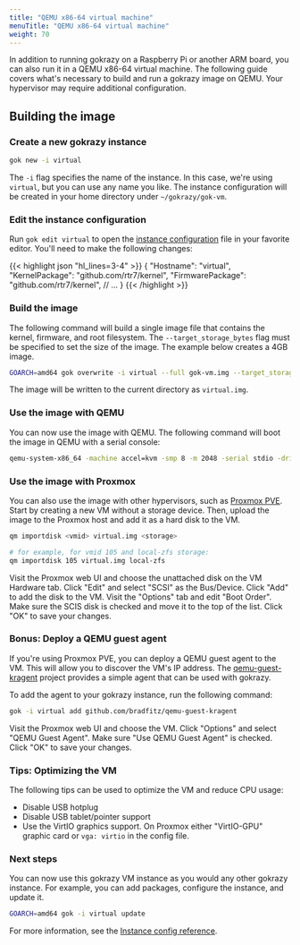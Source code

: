 ```yaml
---
title: "QEMU x86-64 virtual machine"
menuTitle: "QEMU x86-64 virtual machine"
weight: 70
---
```


In addition to running gokrazy on a Raspberry Pi or another ARM board, you can also run it in a QEMU x86-64 virtual
machine. The following guide covers what's necessary to build and run a gokrazy image on QEMU. Your hypervisor may require additional configuration.

## Building the image

### Create a new gokrazy instance

```bash
gok new -i virtual
```

The `-i` flag specifies the name of the instance. In this case, we're using `virtual`, but you can use any name you like. The instance configuration will be created in your home directory under `~/gokrazy/gok-vm`.

### Edit the instance configuration

Run `gok edit virtual` to open the [instance configuration](/userguide/instance-config) file in your favorite editor. You'll need to make the following changes:

{{< highlight json "hl_lines=3-4" >}}
{
  "Hostname": "virtual",
  "KernelPackage": "github.com/rtr7/kernel",
  "FirmwarePackage": "github.com/rtr7/kernel",
  // ...
}
{{< /highlight >}}

### Build the image

The following command will build a single image file that contains the kernel, firmware, and root filesystem. The `--target_storage_bytes` flag must be specified to set the size of the image. The example below creates a 4GB image.

```bash
GOARCH=amd64 gok overwrite -i virtual --full gok-vm.img --target_storage_bytes 4294967296
```

The image will be written to the current directory as `virtual.img`.

### Use the image with QEMU

You can now use the image with QEMU. The following command will boot the image in QEMU with a serial console:

```bash
qemu-system-x86_64 -machine accel=kvm -smp 8 -m 2048 -serial stdio -drive file=virtual.img,format=raw
```

### Use the image with Proxmox

You can also use the image with other hypervisors, such as [Proxmox PVE](https://www.proxmox.com/en/proxmox-virtual-environment/overview). Start by creating a new VM without a storage device. Then, upload the image to the Proxmox host and add it as a hard disk to the VM. 

```bash
qm importdisk <vmid> virtual.img <storage>

# for example, for vmid 105 and local-zfs storage:
qm importdisk 105 virtual.img local-zfs
```

Visit the Proxmox web UI and choose the unattached disk on the VM Hardware tab. Click "Edit" and select "SCSI" as the
Bus/Device. Click "Add" to add the disk to the VM. Visit the "Options" tab and edit "Boot Order". Make sure the SCIS
disk is checked and move it to the top of the list. Click "OK" to save your changes.

### Bonus: Deploy a QEMU guest agent

If you're using Proxmox PVE, you can deploy a QEMU guest agent to the VM. This will allow you to discover the VM's IP address. The [qemu-guest-kragent](https://github.com/bradfitz/qemu-guest-kragent) project provides a simple agent that can be used with gokrazy.

To add the agent to your gokrazy instance, run the following command:

```bash
gok -i virtual add github.com/bradfitz/qemu-guest-kragent
```

Visit the Proxmox web UI and choose the VM. Click "Options" and select "QEMU Guest Agent". Make sure "Use QEMU Guest Agent" is checked. Click "OK" to save your changes.

### Tips: Optimizing the VM

The following tips can be used to optimize the VM and reduce CPU usage:

- Disable USB hotplug
- Disable USB tablet/pointer support
- Use the VirtIO graphics support. On Proxmox either "VirtIO-GPU" graphic card or `vga: virtio` in the config file.


### Next steps

You can now use this gokrazy VM instance as you would any other gokrazy instance. For example, you can add packages,
configure the instance, and update it.

```bash
GOARCH=amd64 gok -i virtual update
```

For more information, see the [Instance config reference](/userguide/instance-config/).
